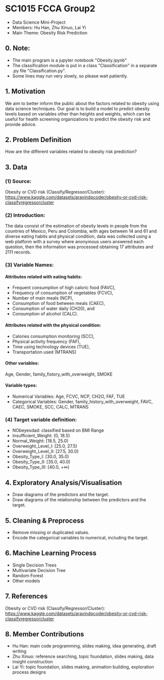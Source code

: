 # SC1015 FCCA Group2 
* Data Science Mini-Project
* Members: Hu Han, Zhu Xinuo, Lai Yi
* Main Theme: Obesity Risk Prediction

## 0. Note: 
* The main program is a jupyter notebook "Obesity.ipynb"
* The classification module is put in a class "Classification" in a separate .py file "Classification.py".
* Some lines may run very slowly, so please wait patiently.


## 1. Motivation
We aim to better inform the public about the factors related to obesity using data science techniques. Our goal is to build a model to predict obesity levels based on variables other than heights and weights, which can be useful for health screening organizations to predict the obesity risk and provide advice.

## 2. Problem Definition 
How are the different variables related to obesity risk prediction?

## 3. Data
### (1) Source:
Obesity or CVD risk (Classify/Regressor/Cluster): https://www.kaggle.com/datasets/aravindpcoder/obesity-or-cvd-risk-classifyregressorcluster

### (2) Introduction:
The data consist of the estimation of obesity levels in people from the countries of Mexico, Peru and Colombia, with ages between 14 and 61 and diverse eating habits and physical condition, data was collected using a web platform with a survey where anonymous users answered each question, then the information was processed obtaining 17 attributes and 2111 records. 

### (3) Variable Names:
#### Attributes related with eating habits:
* Frequent consumption of high caloric food (FAVC), 
* Frequency of consumption of vegetables (FCVC), 
* Number of main meals (NCP), 
* Consumption of food between meals (CAEC), 
* Consumption of water daily (CH20), and 
* Consumption of alcohol (CALC). 

#### Attributes related with the physical condition: 
* Calories consumption monitoring (SCC), 
* Physical activity frequency (FAF), 
* Time using technology devices (TUE), 
* Transportation used (MTRANS)

#### Other variables:
Age, Gender, family_fistory_with_overweight, SMOKE

#### Variable types:
* Numerical Variables: Age, FCVC, NCP, CH2O, FAF, TUE
* Categorical Variables: Gender, family_history_with_overweight, FAVC, CAEC, SMOKE, SCC, CALC, MTRANS

### (4) Target variable definition:
* NObeyesdad: classified based on BMI Range
* Insufficient_Weight: (0, 18.5)
* Normal_Weight: [18.5, 25.0)
* Overweight_Level_I: [25.0, 27.5)
* Overweight_Level_II: [27.5, 30.0)
* Obesity_Type_I: [30.0, 35.0)
* Obesity_Type_II: [35.0, 40.0)
* Obesity_Type_III: [40.0, +∞)

## 4. Exploratory Analysis/Visualisation
* Draw diagrams of the predictors and the target.
* Draw diagrams of the relationship between the predictors and the target.

## 5. Cleaning & Preprocess 
* Remove missing or duplicated values.
* Encode the categorical variables to numerical, including the target.

## 6. Machine Learning Process
* Single Decision Trees
* Multivariate Decision Tree
* Random Forest
* Other models

## 7. References
Obesity or CVD risk (Classify/Regressor/Cluster): https://www.kaggle.com/datasets/aravindpcoder/obesity-or-cvd-risk-classifyregressorcluster

## 8. Member Contributions
* Hu Han: main code programming, slides making, idea generating, draft writing
* Zhu Xinuo: reference searching, topic foundation, slides making, data insight construction
* Lai Yi: topic foundation, slides making, animation building, exploration process designs